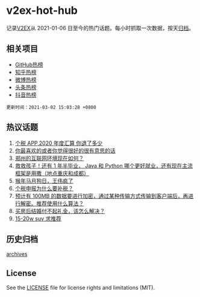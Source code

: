 # v2ex-hot-hub

 记录[V2EX](https://www.v2ex.com/)从 2021-01-06 日至今的热门话题。每小时抓取一次数据，按天[归档](archives)。
 
 ## 相关项目

- [GitHub热榜](https://github.com/lonnyzhang423/github-hot-hub)
- [知乎热榜](https://github.com/lonnyzhang423/zhihu-hot-hub)
- [微博热榜](https://github.com/lonnyzhang423/weibo-hot-hub)
- [头条热榜](https://github.com/lonnyzhang423/toutiao-hot-hub)
- [抖音热榜](https://github.com/lonnyzhang423/douyin-hot-hub)


 `更新时间：2021-03-02 15:03:28 +0800`

## 热议话题

1. [个税 APP,2020 年度汇算 你退了多少](https://www.v2ex.com/t/757338)
1. [你最喜欢的或者你觉得很好的很有意思的话](https://www.v2ex.com/t/757491)
1. [郑州的互联网环境现在如何？](https://www.v2ex.com/t/757282)
1. [救救孩子！还有 1 年半毕业， Java 和 Python 哪个更好就业，还有现在主流框架是用撒（地点重庆和成都）](https://www.v2ex.com/t/757354)
1. [猴年马月狗日，王伟疯了](https://www.v2ex.com/t/757489)
1. [个税申报为什么要补税？](https://www.v2ex.com/t/757538)
1. [预计有 100MB 的数据要进行加密，通过某种传输方式传输到客户端后，再进行解密。推荐使用什么算法？](https://www.v2ex.com/t/757334)
1. [买房后结婚付不起礼金，该怎么解决？](https://www.v2ex.com/t/757384)
1. [15-20w suv 求推荐](https://www.v2ex.com/t/757499)

## 历史归档

[archives](archives)

## License

See the [LICENSE](LICENSE) file for license rights and limitations (MIT).
